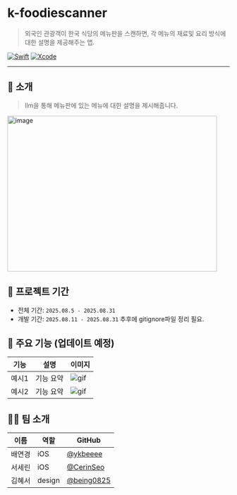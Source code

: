 # k-foodiescanner

> 외국인 관광객이 한국 식당의 메뉴판을 스캔하면, 각 메뉴의 재료및 요리 방식에 대한 설명을 제공해주는 앱.

[![Swift](https://img.shields.io/badge/Swift-5.9-orange.svg)]()
[![Xcode](https://img.shields.io/badge/Xcode-15.0-blue.svg)]()

---

## 📱 소개

> llm을 통해 메뉴판에 있는 메뉴에 대한 설명을 제시해줍니다.
<img width="475" height="353" alt="image" src="https://github.com/user-attachments/assets/51683920-370b-4939-a0a6-d88cd25a7a8e" />


## 📆 프로젝트 기간
- 전체 기간: `2025.08.5 - 2025.08.31`
- 개발 기간: `2025.08.11 - 2025.08.31`
추후에 gitignore파일 정리 필요.

## 🌟 주요 기능 (업데이트 예정)

| 기능 | 설명 | 이미지 |
|------|------|--------|
| 예시1 | 기능 요약 | ![gif](링크) |
| 예시2 | 기능 요약 | ![gif](링크) |


## 🧑‍💻 팀 소개

| 이름 | 역할 | GitHub |
|------|------|--------|
| 배연경 | iOS | [@ykbeeee](https://github.com/ykbeeee) |
| 서세린 | iOS | [@CerinSeo](https://github.com/CerinSeo) |
| 김혜서 | design | [@being0825](https://github.com/being0825) |
